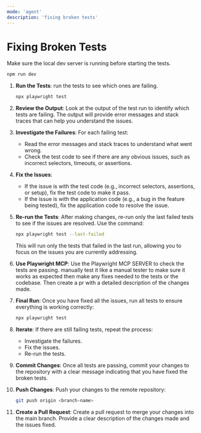 ```yaml
---
mode: 'agent'
description: 'fixing broken tests'
---
```

# Fixing Broken Tests

Make sure the local dev server is running before starting the tests. 
```bash
npm run dev
```

1. **Run the Tests**: run the tests to see which ones are failing.
   ```bash
   npx playwright test
   ```

2. **Review the Output**: Look at the output of the test run to identify which tests are failing. The output will provide error messages and stack traces that can help you understand the issues. 

3. **Investigate the Failures**: For each failing test:
   - Read the error messages and stack traces to understand what went wrong.
   - Check the test code to see if there are any obvious issues, such as incorrect selectors, timeouts, or assertions.

4. **Fix the Issues**:
    - If the issue is with the test code (e.g., incorrect selectors, assertions, or setup), fix the test code to make it pass.
    - If the issue is with the application code (e.g., a bug in the feature being tested), fix the application code to resolve the issue.

5. **Re-run the Tests**: After making changes, re-run only the last failed tests to see if the issues are resolved. Use the command:
   ```bash
   npx playwright test --last-failed
   ```
   This will run only the tests that failed in the last run, allowing you to focus on the issues you are currently addressing.

6. **Use Playwright MCP**: Use the Playwright MCP SERVER to check the tests are passing. manually test it like a manual tester to make sure it works as expected then make any fixes needed to the tests or the codebase.
Then create a pr with a detailed description of the changes made.

7. **Final Run**: Once you have fixed all the issues, run all tests to ensure everything is working correctly:
   ```bash
   npx playwright test
   ```
8. **Iterate**: If there are still failing tests, repeat the process:
   - Investigate the failures.
   - Fix the issues.
   - Re-run the tests.

9. **Commit Changes**: Once all tests are passing, commit your changes to the repository with a clear message indicating that you have fixed the broken tests.

10. **Push Changes**: Push your changes to the remote repository:
    ```bash
    git push origin <branch-name>
    ```

11. **Create a Pull Request**: Create a pull request to merge your changes into the main branch. Provide a clear description of the changes made and the issues fixed.
